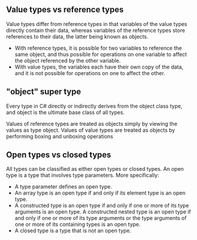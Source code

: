 
## Value types vs reference types

Value types differ from reference types in that variables of the value types directly contain their data, whereas variables of the reference types store references to their data, the latter being known as objects. 

* With reference types, it is possible for two variables to reference the same object, and thus possible for operations on one variable to affect the object referenced by the other variable. 
* With value types, the variables each have their own copy of the data, and it is not possible for operations on one to affect the other.

## "object" super type

Every type in C# directly or indirectly derives from the object class type, and object is the ultimate base class of all types. 

Values of reference types are treated as objects simply by viewing the values as type object. Values of value types are treated as objects by performing boxing and unboxing operations

## Open types vs closed types

All types can be classified as either open types or closed types. An open type is a type that involves type parameters. More specifically:

* A type parameter defines an open type.
* An array type is an open type if and only if its element type is an open type.
* A constructed type is an open type if and only if one or more of its type arguments is an open type. A constructed nested type is an open type if and only if one or more of its type arguments or the type arguments of one or more of its containing types is an open type.
* A closed type is a type that is not an open type.


